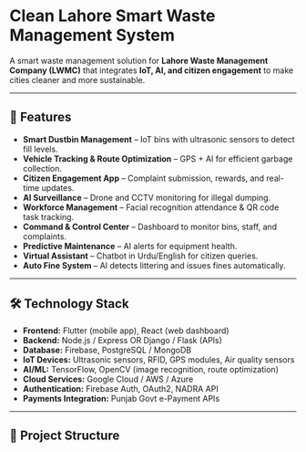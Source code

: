 # Clean Lahore Smart Waste Management System

A smart waste management solution for **Lahore Waste Management Company (LWMC)** that integrates **IoT, AI, and citizen engagement** to make cities cleaner and more sustainable.  

---

## 🚀 Features
- **Smart Dustbin Management** – IoT bins with ultrasonic sensors to detect fill levels.  
- **Vehicle Tracking & Route Optimization** – GPS + AI for efficient garbage collection.  
- **Citizen Engagement App** – Complaint submission, rewards, and real-time updates.  
- **AI Surveillance** – Drone and CCTV monitoring for illegal dumping.  
- **Workforce Management** – Facial recognition attendance & QR code task tracking.  
- **Command & Control Center** – Dashboard to monitor bins, staff, and complaints.  
- **Predictive Maintenance** – AI alerts for equipment health.  
- **Virtual Assistant** – Chatbot in Urdu/English for citizen queries.  
- **Auto Fine System** – AI detects littering and issues fines automatically.  

---

## 🛠️ Technology Stack
- **Frontend:** Flutter (mobile app), React (web dashboard)  
- **Backend:** Node.js / Express OR Django / Flask (APIs)  
- **Database:** Firebase, PostgreSQL / MongoDB  
- **IoT Devices:** Ultrasonic sensors, RFID, GPS modules, Air quality sensors  
- **AI/ML:** TensorFlow, OpenCV (image recognition, route optimization)  
- **Cloud Services:** Google Cloud / AWS / Azure  
- **Authentication:** Firebase Auth, OAuth2, NADRA API  
- **Payments Integration:** Punjab Govt e-Payment APIs  

---

## 📂 Project Structure

